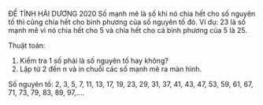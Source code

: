 ĐỀ TỈNH HẢI DƯƠNG 2020
Số mạnh mẽ là số khi nó chia hết cho số nguyên tố thì cũng chia hết cho bình phương của số nguyên tố đó.
Ví dụ: 23 là số mạnh mẽ vì nó chia hết cho 5 và chia hết cho cả bình phương của 5 là 25.

Thuật toán:
1. Kiểm tra 1 số phải là số nguyên tố hay không?
2. Lặp từ 2 đến n và in chuỗi các số mạnh mẽ ra màn hình.

Số nguyên tố:
 2, 3, 5, 7, 11, 13, 17, 19, 23, 29, 31, 37, 41, 43, 47, 53, 59, 61, 67, 71, 73, 79, 83, 89, 97,....